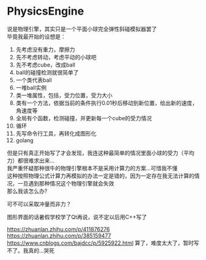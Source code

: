 # PhysicsEngine

说是物理引擎，其实只是一个平面小球完全弹性斜碰模拟器罢了\
毕竟我最开始的设想是：
1. 先考虑没有重力，摩擦力
2. 先不考虑转动，考虑平动的小球吧 
3. 先不考虑cube，改成ball 
4. ball的碰撞检测就很简单了
5. 一个类代表ball
6. 一堆ball实例
7. 类一堆属性，包括，受力位置，受力大小
8. 类有一个方法，依据当前的条件执行0.01秒后移动到新位置，给出新的速度，角速度等
9. 全局有个函数，检测碰撞，并更新每一个cube的受力情况
10. 循环 
11. 先写命令行工具，再转化成图形化 
12. golang

但是只有真正开始写了才会发现，我连这种最简单的情况里面小球的受力（平均力）都很难求出来...\
我严重怀疑那种很牛的物理引擎根本不是采用计算力的方案...可惜我不懂\
这种按照物理公式计算力再模拟的办法一定是错的，因为一定存在我无法计算的情况，一旦遇到那种情况这个物理引擎就会失效\
那么我该怎么办?

可不可以采取冲量而非力？

图形界面的话暑假学校学了Qt再说，说不定以后用C++写了

https://zhuanlan.zhihu.com/p/411876276
https://zhuanlan.zhihu.com/p/385159477
https://www.cnblogs.com/bajdcc/p/5925922.html
算了，难度太大了，暂时写不了。我真的...哭死